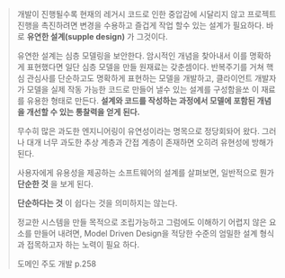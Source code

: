 > 개발이 진행될수록 현재의 레거시 코드로 인한 중압감에 시달리지 않고 프로젝트 진행을 촉진하려면 변경을 수용하고 즐겁게 작업 할수 있는 설계가 필요하다.
> 바로 __유연한 설계(supple design)__ 가 그것이다.
>
> 유연한 설계는 심층 모델링을 보안한다. 암시적인 개념을 찾아내서 이를 명확하게 표현했다면 일단 심층 모델을 만들 원재료는 갖춘셈이다. 
> 반복주기를 거쳐 핵심 관심사를 단순하고도 명확하게 표현하는 모델을 개발하고, 클라이언트 개발자가 모델을 실제 작동 가능한 코드로 만들어 
> 낼수 있는 설계를 구성함을쏘 이 재료를 유용한 형태로 만든다.
> __설계와 코드를 작성하는 과정에서 모델에 포함된 개념을 개선할 수 있는 통찰력을 얻게 된다.__
> 
> 무수히 많은 과도한 엔지니어링이 유연성이라는 명목으로 정당회돠어 왔다. 
> 그러나 대개 너무 과도한 추상 계층과 간접 계층이 존재하면 오히려 유현성에 방해가 된다.
>
> 사용자에게 유용성을 제공하는 소프트웨어의 설계를 살펴보면, 일반적으로 뭔가 __단순한 것__ 을 보게 된다.
>
> __단순하다는 것__ 이 쉽다는 것을 의미하지는 않는다. 
>
> 정교한 시스템을 만들 목적으로 조립가능하고 그럼에도 이해하기 어렵지 않은 요소를 만들어 내려면,
> Model Driven Design을 적당한 수준의 엄밀한 설계 형식과 접목하고자 하는 노력이 필요 하다.
>
> 도메인 주도 개발 p.258

